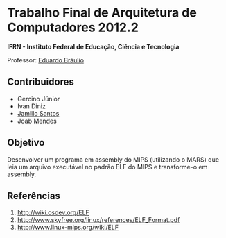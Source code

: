 Trabalho Final de Arquitetura de Computadores 2012.2
====================================================

**IFRN - Instituto Federal de Educação, Ciência e Tecnologia**

Professor: [Eduardo Bráulio](http://dietinf.ifrn.edu.br/doku.php?id=corpodocente:braulio)

Contribuidores
--------------
* Gercino Júnior
* Ivan Diniz
* [Jamillo Santos](http://github.com/jamillosantos)
* Joab Mendes

Objetivo
--------
Desenvolver um programa em assembly do MIPS (utilizando o MARS) que leia um arquivo
executável no padrão ELF do MIPS e transforme-o em assembly.

Referências
------
1. http://wiki.osdev.org/ELF
2. http://www.skyfree.org/linux/references/ELF_Format.pdf
3. http://www.linux-mips.org/wiki/ELF
